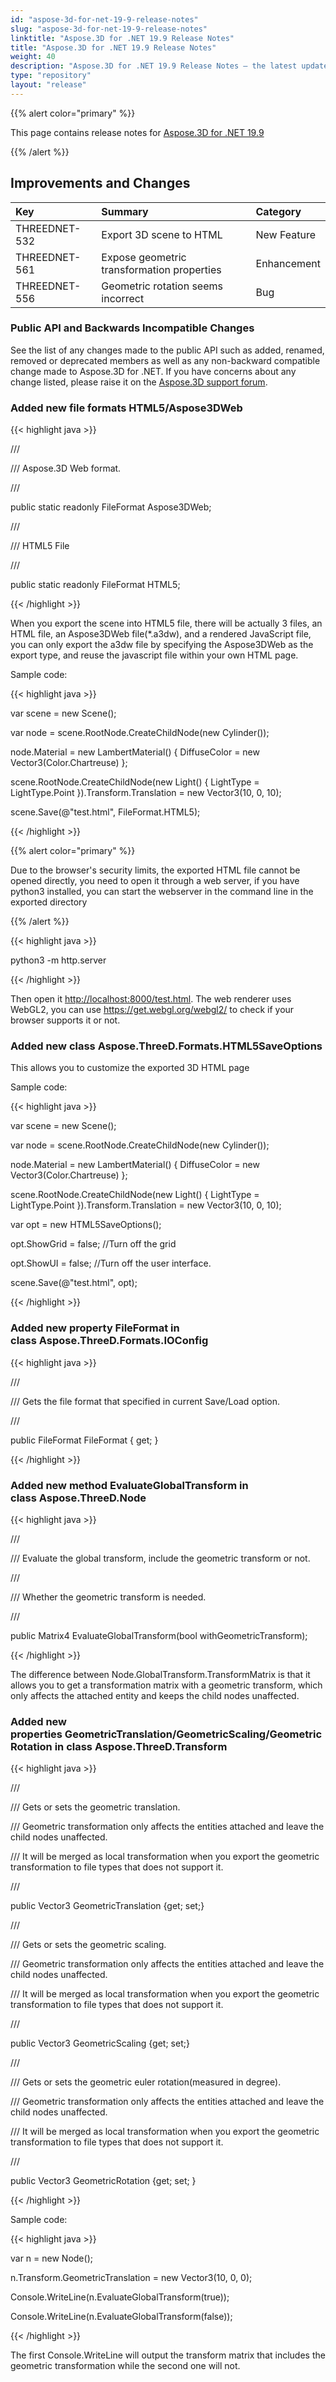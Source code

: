 ```yaml
---
id: "aspose-3d-for-net-19-9-release-notes"
slug: "aspose-3d-for-net-19-9-release-notes"
linktitle: "Aspose.3D for .NET 19.9 Release Notes"
title: "Aspose.3D for .NET 19.9 Release Notes"
weight: 40
description: "Aspose.3D for .NET 19.9 Release Notes – the latest updates and fixes."
type: "repository"
layout: "release"
---
```


{{% alert color="primary" %}} 

This page contains release notes for [Aspose.3D for .NET 19.9](https://docs.aspose.com/3d/net/aspose-3d-for-net-19-9-release-notes/)

{{% /alert %}} 
## **Improvements and Changes**

|**Key**|**Summary**|**Category**|
| :- | :- | :- |
|THREEDNET-532|Export 3D scene to HTML|New Feature|
|THREEDNET-561|Expose geometric transformation properties|Enhancement|
|THREEDNET-556|Geometric rotation seems incorrect|Bug|
### **Public API and Backwards Incompatible Changes**
See the list of any changes made to the public API such as added, renamed, removed or deprecated members as well as any non-backward compatible change made to Aspose.3D for .NET. If you have concerns about any change listed, please raise it on the [Aspose.3D support forum](https://forum.aspose.com/c/3d).
### **Added new file formats HTML5/Aspose3DWeb**
{{< highlight java >}}

 /// <summary>

/// Aspose.3D Web format.

/// </summary>

public static readonly FileFormat Aspose3DWeb;

/// <summary>

/// HTML5 File

/// </summary>

public static readonly FileFormat HTML5;

{{< /highlight >}}

When you export the scene into HTML5 file, there will be actually 3 files, an HTML file, an Aspose3DWeb file(*.a3dw), and a rendered JavaScript file, you can only export the a3dw file by specifying the Aspose3DWeb as the export type, and reuse the javascript file within your own HTML page.

Sample code:

{{< highlight java >}}

 var scene = new Scene();

var node = scene.RootNode.CreateChildNode(new Cylinder());

node.Material = new LambertMaterial() { DiffuseColor = new Vector3(Color.Chartreuse) };

scene.RootNode.CreateChildNode(new Light() { LightType = LightType.Point }).Transform.Translation = new Vector3(10, 0, 10);

scene.Save(@"test.html", FileFormat.HTML5);

{{< /highlight >}}

{{% alert color="primary" %}} 

Due to the browser's security limits, the exported HTML file cannot be opened directly, you need to open it through a web server, if you have python3 installed, you can start the webserver in the command line in the exported directory

{{% /alert %}} 

{{< highlight java >}}

 python3 -m http.server

{{< /highlight >}}

Then open it <http://localhost:8000/test.html>. The web renderer uses WebGL2, you can use <https://get.webgl.org/webgl2/> to check if your browser supports it or not.
### **Added new class Aspose.ThreeD.Formats.HTML5SaveOptions**
This allows you to customize the exported 3D HTML page

Sample code:

{{< highlight java >}}

 var scene = new Scene();

var node = scene.RootNode.CreateChildNode(new Cylinder());

node.Material = new LambertMaterial() { DiffuseColor = new Vector3(Color.Chartreuse) };

scene.RootNode.CreateChildNode(new Light() { LightType = LightType.Point }).Transform.Translation = new Vector3(10, 0, 10);

var opt = new HTML5SaveOptions();

opt.ShowGrid = false;  //Turn off the grid

opt.ShowUI = false; //Turn off the user interface.

scene.Save(@"test.html", opt);

{{< /highlight >}}
### **Added new property FileFormat in class Aspose.ThreeD.Formats.IOConfig**
{{< highlight java >}}

 /// <summary>

/// Gets the file format that specified in current Save/Load option.

/// </summary>

public FileFormat FileFormat { get; }

{{< /highlight >}}
### **Added new method EvaluateGlobalTransform in class Aspose.ThreeD.Node**
{{< highlight java >}}

 /// <summary>

/// Evaluate the global transform, include the geometric transform or not.

/// </summary>

/// <param name="withGeometricTransform">Whether the geometric transform is needed.</param>

/// <returns></returns>

public Matrix4 EvaluateGlobalTransform(bool withGeometricTransform);

{{< /highlight >}}

The difference between Node.GlobalTransform.TransformMatrix is that it allows you to get a transformation matrix with a geometric transform, which only affects the attached entity and keeps the child nodes unaffected.
### **Added new properties GeometricTranslation/GeometricScaling/GeometricRotation in class Aspose.ThreeD.Transform**
{{< highlight java >}}

 /// <summary>

/// Gets or sets the geometric translation. 

/// Geometric transformation only affects the entities attached and leave the child nodes unaffected.

/// It will be merged as local transformation when you export the geometric transformation to file types that does not support it.

/// </summary>

public Vector3 GeometricTranslation {get; set;}

/// <summary>

/// Gets or sets the geometric scaling. 

/// Geometric transformation only affects the entities attached and leave the child nodes unaffected.

/// It will be merged as local transformation when you export the geometric transformation to file types that does not support it.

/// </summary>

public Vector3 GeometricScaling {get; set;}

/// <summary>

/// Gets or sets the geometric euler rotation(measured in degree). 

/// Geometric transformation only affects the entities attached and leave the child nodes unaffected.

/// It will be merged as local transformation when you export the geometric transformation to file types that does not support it.

/// </summary>

public Vector3 GeometricRotation {get; set; }

{{< /highlight >}}

Sample code:

{{< highlight java >}}

 var n = new Node();

n.Transform.GeometricTranslation = new Vector3(10, 0, 0);

Console.WriteLine(n.EvaluateGlobalTransform(true));

Console.WriteLine(n.EvaluateGlobalTransform(false));

{{< /highlight >}}

The first Console.WriteLine will output the transform matrix that includes the geometric transformation while the second one will not.
